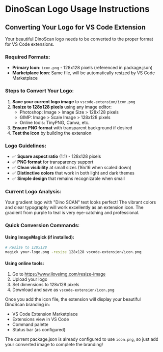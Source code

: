 # DinoScan Logo Usage Instructions

## Converting Your Logo for VS Code Extension

Your beautiful DinoScan logo needs to be converted to the proper format for VS Code extensions.

### Required Formats:

- **Primary Icon**: `icon.png` - 128x128 pixels (referenced in package.json)
- **Marketplace Icon**: Same file, will be automatically resized by VS Code Marketplace

### Steps to Convert Your Logo:

1. **Save your current logo image** to `vscode-extension/icon.png`
2. **Resize to 128x128 pixels** using any image editor:
   - Photoshop: Image > Image Size > 128x128 pixels
   - GIMP: Image > Scale Image > 128x128 pixels
   - Online tools: TinyPNG, Canva, etc.
3. **Ensure PNG format** with transparent background if desired
4. **Test the icon** by building the extension

### Logo Guidelines:

- ✅ **Square aspect ratio** (1:1) - 128x128 pixels
- ✅ **PNG format** for transparency support
- ✅ **Clean visibility** at small sizes (16x16 when scaled down)
- ✅ **Distinctive colors** that work in both light and dark themes
- ✅ **Simple design** that remains recognizable when small

### Current Logo Analysis:

Your gradient logo with "Dino SCAN" text looks perfect! The vibrant colors and clear typography will work excellently as an extension icon. The gradient from purple to teal is very eye-catching and professional.

### Quick Conversion Commands:

#### Using ImageMagick (if installed):

```bash
# Resize to 128x128
magick your-logo.png -resize 128x128 vscode-extension/icon.png
```

#### Using online tools:

1. Go to https://www.iloveimg.com/resize-image
2. Upload your logo
3. Set dimensions to 128x128 pixels
4. Download and save as `vscode-extension/icon.png`

Once you add the icon file, the extension will display your beautiful DinoScan branding in:

- VS Code Extension Marketplace
- Extensions view in VS Code
- Command palette
- Status bar (as configured)

The current package.json is already configured to use `icon.png`, so just add your converted image to complete the branding!

